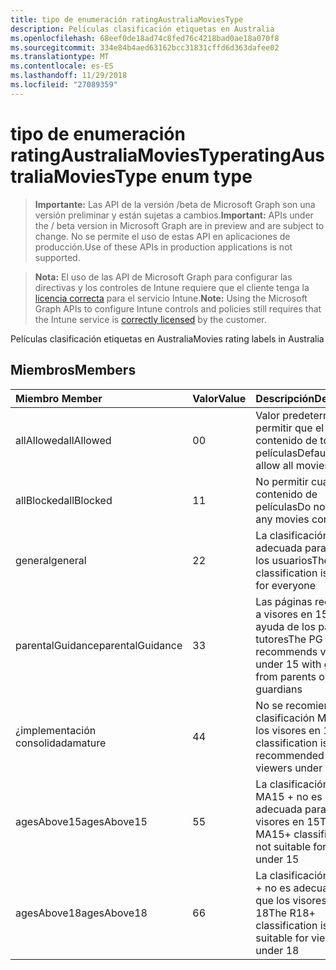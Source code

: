 ```yaml
---
title: tipo de enumeración ratingAustraliaMoviesType
description: Películas clasificación etiquetas en Australia
ms.openlocfilehash: 68eef0de18ad74c8fed76c4218bad0ae18a070f8
ms.sourcegitcommit: 334e84b4aed63162bcc31831cffd6d363dafee02
ms.translationtype: MT
ms.contentlocale: es-ES
ms.lasthandoff: 11/29/2018
ms.locfileid: "27089359"
---
```

# <a name="ratingaustraliamoviestype-enum-type"></a><span data-ttu-id="b5714-103">tipo de enumeración ratingAustraliaMoviesType</span><span class="sxs-lookup"><span data-stu-id="b5714-103">ratingAustraliaMoviesType enum type</span></span>

> <span data-ttu-id="b5714-104">**Importante:** Las API de la versión /beta de Microsoft Graph son una versión preliminar y están sujetas a cambios.</span><span class="sxs-lookup"><span data-stu-id="b5714-104">**Important:** APIs under the / beta version in Microsoft Graph are in preview and are subject to change.</span></span> <span data-ttu-id="b5714-105">No se permite el uso de estas API en aplicaciones de producción.</span><span class="sxs-lookup"><span data-stu-id="b5714-105">Use of these APIs in production applications is not supported.</span></span>

> <span data-ttu-id="b5714-106">**Nota:** El uso de las API de Microsoft Graph para configurar las directivas y los controles de Intune requiere que el cliente tenga la [licencia correcta](https://go.microsoft.com/fwlink/?linkid=839381) para el servicio Intune.</span><span class="sxs-lookup"><span data-stu-id="b5714-106">**Note:** Using the Microsoft Graph APIs to configure Intune controls and policies still requires that the Intune service is [correctly licensed](https://go.microsoft.com/fwlink/?linkid=839381) by the customer.</span></span>

<span data-ttu-id="b5714-107">Películas clasificación etiquetas en Australia</span><span class="sxs-lookup"><span data-stu-id="b5714-107">Movies rating labels in Australia</span></span>
## <a name="members"></a><span data-ttu-id="b5714-108">Miembros</span><span class="sxs-lookup"><span data-stu-id="b5714-108">Members</span></span>
|<span data-ttu-id="b5714-109">Miembro	</span><span class="sxs-lookup"><span data-stu-id="b5714-109">Member</span></span>|<span data-ttu-id="b5714-110">Valor</span><span class="sxs-lookup"><span data-stu-id="b5714-110">Value</span></span>|<span data-ttu-id="b5714-111">Descripción</span><span class="sxs-lookup"><span data-stu-id="b5714-111">Description</span></span>|
|:---|:---|:---|
|<span data-ttu-id="b5714-112">allAllowed</span><span class="sxs-lookup"><span data-stu-id="b5714-112">allAllowed</span></span>|<span data-ttu-id="b5714-113">0</span><span class="sxs-lookup"><span data-stu-id="b5714-113">0</span></span>|<span data-ttu-id="b5714-114">Valor predeterminado, permitir que el contenido de todas las películas</span><span class="sxs-lookup"><span data-stu-id="b5714-114">Default value, allow all movies content</span></span>|
|<span data-ttu-id="b5714-115">allBlocked</span><span class="sxs-lookup"><span data-stu-id="b5714-115">allBlocked</span></span>|<span data-ttu-id="b5714-116">1</span><span class="sxs-lookup"><span data-stu-id="b5714-116">1</span></span>|<span data-ttu-id="b5714-117">No permitir cualquier contenido de películas</span><span class="sxs-lookup"><span data-stu-id="b5714-117">Do not allow any movies content</span></span>|
|<span data-ttu-id="b5714-118">general</span><span class="sxs-lookup"><span data-stu-id="b5714-118">general</span></span>|<span data-ttu-id="b5714-119">2</span><span class="sxs-lookup"><span data-stu-id="b5714-119">2</span></span>|<span data-ttu-id="b5714-120">La clasificación G es adecuada para todos los usuarios</span><span class="sxs-lookup"><span data-stu-id="b5714-120">The G classification is suitable for everyone</span></span>|
|<span data-ttu-id="b5714-121">parentalGuidance</span><span class="sxs-lookup"><span data-stu-id="b5714-121">parentalGuidance</span></span>|<span data-ttu-id="b5714-122">3</span><span class="sxs-lookup"><span data-stu-id="b5714-122">3</span></span>|<span data-ttu-id="b5714-123">Las páginas recomienda a visores en 15 con ayuda de los padres o tutores</span><span class="sxs-lookup"><span data-stu-id="b5714-123">The PG recommends viewers under 15 with guidance from parents or guardians</span></span>|
|<span data-ttu-id="b5714-124">¿implementación consolidada</span><span class="sxs-lookup"><span data-stu-id="b5714-124">mature</span></span>|<span data-ttu-id="b5714-125">4</span><span class="sxs-lookup"><span data-stu-id="b5714-125">4</span></span>|<span data-ttu-id="b5714-126">No se recomienda la clasificación M para que los visores en 15</span><span class="sxs-lookup"><span data-stu-id="b5714-126">The M classification is not recommended for viewers under 15</span></span>|
|<span data-ttu-id="b5714-127">agesAbove15</span><span class="sxs-lookup"><span data-stu-id="b5714-127">agesAbove15</span></span>|<span data-ttu-id="b5714-128">5</span><span class="sxs-lookup"><span data-stu-id="b5714-128">5</span></span>|<span data-ttu-id="b5714-129">La clasificación de MA15 + no es adecuada para que los visores en 15</span><span class="sxs-lookup"><span data-stu-id="b5714-129">The MA15+ classification is not suitable for viewers under 15</span></span>|
|<span data-ttu-id="b5714-130">agesAbove18</span><span class="sxs-lookup"><span data-stu-id="b5714-130">agesAbove18</span></span>|<span data-ttu-id="b5714-131">6</span><span class="sxs-lookup"><span data-stu-id="b5714-131">6</span></span>|<span data-ttu-id="b5714-132">La clasificación de R18 + no es adecuada para que los visores de 18</span><span class="sxs-lookup"><span data-stu-id="b5714-132">The R18+ classification is not suitable for viewers under 18</span></span>|





